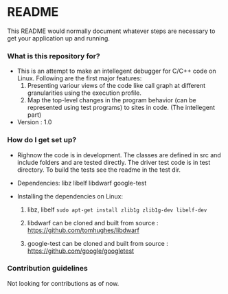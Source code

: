 # README #

This README would normally document whatever steps are necessary to get your application up and running.

### What is this repository for? ###

* This is an attempt to make an intellegent debugger for C/C++ code on Linux. Following are the first major features:
	1. Presenting variour views of the code like call graph at different granularities using the execution profile.
	2. Map the top-level changes in the program behavior (can be represented using test programs) to sites in code. (The intellegent part)
* Version : 1.0

### How do I get set up? ###


* Righnow the code is in development. The classes are defined in src and include folders and are tested directly. The driver test code is in test directory. To build the tests see the readme in the test dir.

* Dependencies: libz libelf libdwarf google-test
* Installing the dependencies on Linux:
	1. libz, libelf
		`sudo apt-get install zlib1g zlib1g-dev libelf-dev`

	2. libdwarf can be cloned and built from source : https://github.com/tomhughes/libdwarf

	3. google-test can be cloned and built from source : https://github.com/google/googletest



### Contribution guidelines ###

Not looking for contributions as of now.